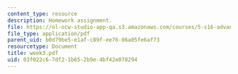 ```yaml
---
content_type: resource
description: Homework assignment.
file: https://ol-ocw-studio-app-qa.s3.amazonaws.com/courses/5-s16-advanced-kitchen-chemistry-spring-2002/03f022c67df21b652b9e4bf42e078294_week3.pdf
file_type: application/pdf
parent_uid: b0d79be5-e1af-c89f-ee76-86a05fe6af73
resourcetype: Document
title: week3.pdf
uid: 03f022c6-7df2-1b65-2b9e-4bf42e078294
---
```

